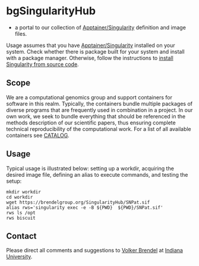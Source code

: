 # bgSingularityHub
- a portal to our collection of [Apptainer/Singularity](https://apptainer.org/) definition and image files.

Usage assumes that you have [Apptainer/Singularity](https://apptainer.org/) installed on your system.
Check whether there is package built for your system and install with a package manager.
Otherwise, follow the instructions to [install Singularity from source code](https://apptainer.org/user-docs/master/quick_start.html#quick-installation-steps).


## Scope
We are a computational genomics group and support containers for software in
this realm.
Typically, the containers bundle multiple packages of diverse programs that are
frequently used in combination in a project.
In our own work, we seek to bundle everything that should be referenced in the
methods description of our scientific papers, thus ensuring complete technical
reproducibility of the computational work.
For a list of all available containers see [CATALOG](./CATALOG.md).

## Usage
Typical usage is illustrated below: setting up a workdir, acquiring the
desired image file, defining an alias to execute commands, and testing the
setup:

```
mkdir workdir
cd workdir
wget https://brendelgroup.org/SingularityHub/SNPat.sif 
alias rws='singularity exec -e -B ${PWD}  ${PWD}/SNPat.sif'
rws ls /opt
rws biscuit
```

## Contact

Please direct all comments and suggestions to
[Volker Brendel](<mailto:vbrendel@indiana.edu>)
at [Indiana University](http://brendelgroup.org/).
